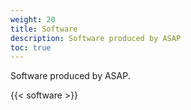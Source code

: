 ```yaml
---
weight: 20
title: Software
description: Software produced by ASAP
toc: true
---
```


Software produced by ASAP.

{{< software >}}